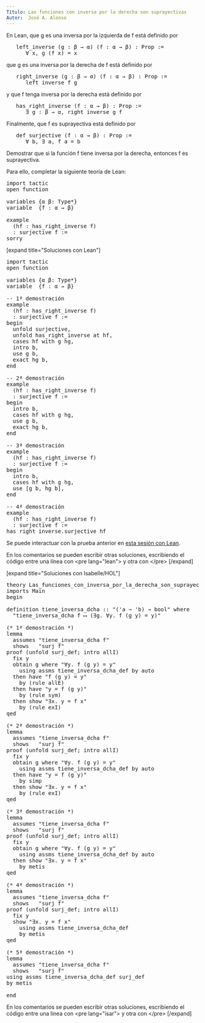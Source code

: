 ```yaml
---
Título: Las funciones con inversa por la derecha son suprayectivas
Autor:  José A. Alonso
---
```


En Lean, que g es una inversa por la izquierda de f está definido por
<pre lang="text">
   left_inverse (g : β → α) (f : α → β) : Prop :=
      ∀ x, g (f x) = x
</pre>
que g es una inversa por la derecha de f está definido por
<pre lang="text">
   right_inverse (g : β → α) (f : α → β) : Prop :=
      left_inverse f g
</pre>
y que f tenga inversa por la derecha está definido por
<pre lang="text">
   has_right_inverse (f : α → β) : Prop :=
      ∃ g : β → α, right_inverse g f
</pre>
Finalmente, que f es suprayectiva está definido por
<pre lang="text">
   def surjective (f : α → β) : Prop :=
      ∀ b, ∃ a, f a = b
</pre>

Demostrar que si la función f tiene inversa por la derecha, entonces f es suprayectiva.

Para ello, completar la siguiente teoría de Lean:

<pre lang="lean">
import tactic
open function

variables {α β: Type*}
variable  {f : α → β}

example
  (hf : has_right_inverse f)
  : surjective f :=
sorry
</pre>

[expand title="Soluciones con Lean"]

<pre lang="lean">
import tactic
open function

variables {α β: Type*}
variable  {f : α → β}

-- 1ª demostración
example
  (hf : has_right_inverse f)
  : surjective f :=
begin
  unfold surjective,
  unfold has_right_inverse at hf,
  cases hf with g hg,
  intro b,
  use g b,
  exact hg b,
end

-- 2ª demostración
example
  (hf : has_right_inverse f)
  : surjective f :=
begin
  intro b,
  cases hf with g hg,
  use g b,
  exact hg b,
end

-- 3ª demostración
example
  (hf : has_right_inverse f)
  : surjective f :=
begin
  intro b,
  cases hf with g hg,
  use [g b, hg b],
end

-- 4ª demostración
example
  (hf : has_right_inverse f)
  : surjective f :=
has_right_inverse.surjective hf
</pre>

Se puede interactuar con la prueba anterior en <a href="https://leanprover-community.github.io/lean-web-editor/#url=https://raw.githubusercontent.com/jaalonso/Calculemus/main/src/Las_funciones_con_inversa_por_la_derecha_son_suprayectivas.lean" rel="noopener noreferrer" target="_blank">esta sesión con Lean</a>.

En los comentarios se pueden escribir otras soluciones, escribiendo el código entre una línea con &#60;pre lang=&quot;lean&quot;&#62; y otra con &#60;/pre&#62;
[/expand]

[expand title="Soluciones con Isabelle/HOL"]

<pre lang="isar">
theory Las_funciones_con_inversa_por_la_derecha_son_suprayectivas
imports Main
begin

definition tiene_inversa_dcha :: "('a ⇒ 'b) ⇒ bool" where
  "tiene_inversa_dcha f ⟷ (∃g. ∀y. f (g y) = y)"

(* 1ª demostración *)
lemma
  assumes "tiene_inversa_dcha f"
  shows   "surj f"
proof (unfold surj_def; intro allI)
  fix y
  obtain g where "∀y. f (g y) = y"
    using assms tiene_inversa_dcha_def by auto
  then have "f (g y) = y"
    by (rule allE)
  then have "y = f (g y)"
    by (rule sym)
  then show "∃x. y = f x"
    by (rule exI)
qed

(* 2ª demostración *)
lemma
  assumes "tiene_inversa_dcha f"
  shows   "surj f"
proof (unfold surj_def; intro allI)
  fix y
  obtain g where "∀y. f (g y) = y"
    using assms tiene_inversa_dcha_def by auto
  then have "y = f (g y)"
    by simp
  then show "∃x. y = f x"
    by (rule exI)
qed

(* 3ª demostración *)
lemma
  assumes "tiene_inversa_dcha f"
  shows   "surj f"
proof (unfold surj_def; intro allI)
  fix y
  obtain g where "∀y. f (g y) = y"
    using assms tiene_inversa_dcha_def by auto
  then show "∃x. y = f x"
    by metis
qed

(* 4ª demostración *)
lemma
  assumes "tiene_inversa_dcha f"
  shows   "surj f"
proof (unfold surj_def; intro allI)
  fix y
  show "∃x. y = f x"
    using assms tiene_inversa_dcha_def
    by metis
qed

(* 5ª demostración *)
lemma
  assumes "tiene_inversa_dcha f"
  shows   "surj f"
using assms tiene_inversa_dcha_def surj_def
by metis

end
</pre>

En los comentarios se pueden escribir otras soluciones, escribiendo el código entre una línea con &#60;pre lang=&quot;isar&quot;&#62; y otra con &#60;/pre&#62;
[/expand]
